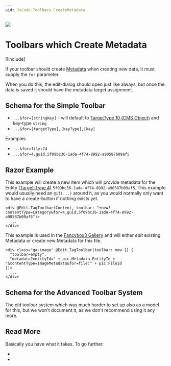 ```yaml
---
uid: JsCode.Toolbars.CreateMetadata
---
```


<img src="~/assets/features/toolbar.svg" class="feature">

# Toolbars which Create Metadata

[!include[](~/basics/stack/_shared-float-summary.md)]
<style>.context-box-summary .edit-custom { visibility: visible; } </style>

If your toolbar should create [Metadata](xref:Basics.Data.Metadata.Index) when creating new data, it must supply the `for` parameter. 

When you do this, the edit-dialog should open just like always, but once the data is saved it should have the metadata target assignment. 

## Schema for the Simple Toolbar

* `...&for=[stringKey]` - will default to [TargetType 10 (CMS Object)](xref:Basics.Data.Metadata.TargetTypes) and key-type `string`
* `...&for=[targetType],[keyType],[key]`

Examples

* `...&for=file:74`
* `...&for=4,guid,5f09bc36-1ada-4f74-8992-a90587b09af5`

## Razor Example

This example will create a new item which will provide metadata for the Entity ([Target-Type 4](xref:Basics.Data.Metadata.TargetTypes)) `5f09bc36-1ada-4f74-8992-a90587b09af5`. This example would usually need an `@if(...)` around it, as you would normally only want to have a create-button if nothing exists yet. 

```razor
<div @Edit.TagToolbar(Content, toolbar: "+new?contentType=Category&for=4,guid,5f09bc36-1ada-4f74-8992-a90587b09af5")>
  ...
</div>
```

This example is used in the [Fancybox3 Gallery](xref:App.FancyBoxGallery) and will either _edit_ existing Metadata or create new Metadata for this file.

```razor
<div class="ga-image" @Edit.TagToolbar(toolbar: new [] {
  "toolbar=empty",
  "metadata?entityId=" + pic.Metadata.EntityId + "&contentType=ImageMetadata&for=file:" + pic.FileId
})>
  ...
</div>
```

## Schema for the Advanced Toolbar System

The old toolbar system which was much harder to set up also as a model for this, but we won't document it, as we don't recommend using it any more. 

## Read More

Basically you have what it takes. To go further: 

* [](xref:Basics.Data.Metadata.Index)
* [](xref:JsCode.Toolbars.Simple)
